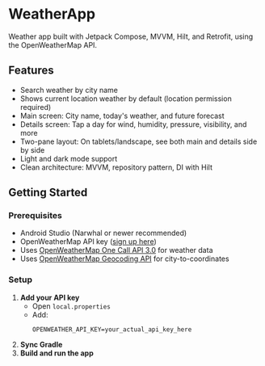 # WeatherApp

Weather app built with Jetpack Compose, MVVM, Hilt, and Retrofit, using the OpenWeatherMap API.

## Features

- Search weather by city name
- Shows current location weather by default (location permission required)
- Main screen: City name, today's weather, and future forecast
- Details screen: Tap a day for wind, humidity, pressure, visibility, and more
- Two-pane layout: On tablets/landscape, see both main and details side by side
- Light and dark mode support
- Clean architecture: MVVM, repository pattern, DI with Hilt

## Getting Started

### Prerequisites
- Android Studio (Narwhal or newer recommended)
- OpenWeatherMap API key ([sign up here](https://home.openweathermap.org/users/sign_up))
- Uses [OpenWeatherMap One Call API 3.0](https://openweathermap.org/api/one-call-3) for weather data
- Uses [OpenWeatherMap Geocoding API](https://openweathermap.org/api/geocoding-api) for city-to-coordinates

### Setup
1. **Add your API key**
   - Open `local.properties`
   - Add:
     ```
     OPENWEATHER_API_KEY=your_actual_api_key_here
     ```
2. **Sync Gradle**
3. **Build and run the app**

